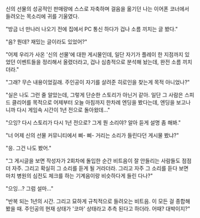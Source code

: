 신의 선물의 성공적인 판매량에 스스로 자축하며 걸음을 옮기던 나는 이어폰 코너에서 들려오는 목소리에 귀를 기울였다. 

"방금 너 만나러 나오기 전에 집에서 PC 통신 하다가 겁나 소름 끼치는 글 봤다." 

"음? 뭔데? 재밌는 글이라도 있었어?" 

"어제 우리가 사온 '신의 선물'에 대한 게시물인데, 일단 자기가 플레이 한 지점까지 있었던 이벤트들을 정리해서 올렸더라고, 겁나 심층적으로 분석해 놨는데, 완전 소름 끼치더라." 

"그래? 무슨 내용이었길래. 주인공이 자기를 살려준 히로인을 찾는게 목적 아니었나?" 

"실은 나도 그런 줄 알았는데, 그렇게 단순한 스토리가 아닌거 같아. 일단 그 사람은 스피드 클리어를 목적으로 어제부터 오늘 아침까지 한차례 엔딩을 봤다는데, 엔딩을 보고나니까 다시 게임속 시간이 1년 전으로 돌아왔데..." 

"으잉? 다시 스토리가 다시 1년 전으로? 그게 뭔 소리야? 알아 듣게 설명 좀 해봐." 

"너 어제 신의 선물 커뮤니티에서 삐- 삐- 거리는 소리가 들린다던 게시물 봤냐?" 

"응. 그건 나도 봤어." 

"그 게시글을 보면 작성자가 2회차에 돌입한 순간 비트음이 잘 안들리는 사람들도 점점 더 자주. 그리고 확실히 그 소리를 듣게 될 거라더라. 그리고 자주 그 소리를 듣다 보면 마치 병원의 심전도 체크를 하는 기계음이랑 비슷하다게 들린 다나?" 

"으잉...? 그럼 설마..." 

"반복 되는 1년의 시간. 그리고 묘하게 규칙적으로 들려오는 비트음. 이 모든 걸 종합해 봤을 때. 주인공의 현재 상태가 '코마' 상태라고 추측 된다고 하더라. 어때? 
대박이지?"